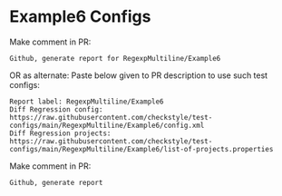 # Example6 Configs
Make comment in PR:
```
Github, generate report for RegexpMultiline/Example6
```
OR as alternate:
Paste below given to PR description to use such test configs:
```
Report label: RegexpMultiline/Example6
Diff Regression config: https://raw.githubusercontent.com/checkstyle/test-configs/main/RegexpMultiline/Example6/config.xml
Diff Regression projects: https://raw.githubusercontent.com/checkstyle/test-configs/main/RegexpMultiline/Example6/list-of-projects.properties
```
Make comment in PR:
```
Github, generate report
```
